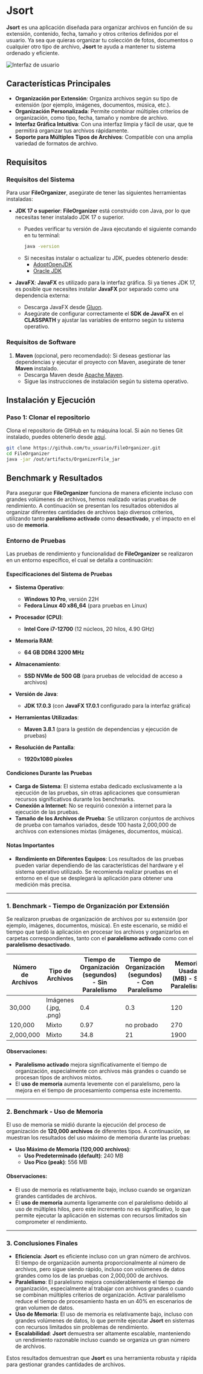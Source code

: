 # Jsort

**Jsort** es una aplicación diseñada para organizar archivos en función de su extensión, contenido, fecha, tamaño y otros criterios definidos por el usuario. Ya sea que quieras organizar tu colección de fotos, documentos o cualquier otro tipo de archivo, **Jsort** te ayuda a mantener tu sistema ordenado y eficiente.

![Interfaz de usuario](https://github.com/albrinBuzz/FileOrganizer/assets/152460564/6f68256e-b196-43cc-8377-ca2de684792c)

## Características Principales

- **Organización por Extensión**: Organiza archivos según su tipo de extensión (por ejemplo, imágenes, documentos, música, etc.).
- **Organización Personalizada**: Permite combinar múltiples criterios de organización, como tipo, fecha, tamaño y nombre de archivo.
- **Interfaz Gráfica Intuitiva**: Con una interfaz limpia y fácil de usar, que te permitirá organizar tus archivos rápidamente.
- **Soporte para Múltiples Tipos de Archivos**: Compatible con una amplia variedad de formatos de archivo.

## Requisitos

### Requisitos del Sistema

Para usar **FileOrganizer**, asegúrate de tener las siguientes herramientas instaladas:

- **JDK 17 o superior**:
  **FileOrganizer** está construido con Java, por lo que necesitas tener instalado JDK 17 o superior.
    - Puedes verificar tu versión de Java ejecutando el siguiente comando en tu terminal:
      ```bash
      java -version
      ```
    - Si necesitas instalar o actualizar tu JDK, puedes obtenerlo desde:
        - [AdoptOpenJDK](https://adoptopenjdk.net/)
        - [Oracle JDK](https://www.oracle.com/java/technologies/javase-jdk17-downloads.html)

- **JavaFX**:
  **JavaFX** es utilizado para la interfaz gráfica. Si ya tienes JDK 17, es posible que necesites instalar **JavaFX** por separado como una dependencia externa:
    - Descarga JavaFX desde [Gluon](https://gluonhq.com/products/javafx/).
    - Asegúrate de configurar correctamente el **SDK de JavaFX** en el **CLASSPATH** y ajustar las variables de entorno según tu sistema operativo.

### Requisitos de Software

1. **Maven** (opcional, pero recomendado): Si deseas gestionar las dependencias y ejecutar el proyecto con Maven, asegúrate de tener **Maven** instalado.
    - Descarga Maven desde [Apache Maven](https://maven.apache.org/download.cgi).
    - Sigue las instrucciones de instalación según tu sistema operativo.

## Instalación y Ejecución

### Paso 1: Clonar el repositorio

Clona el repositorio de GitHub en tu máquina local. Si aún no tienes Git instalado, puedes obtenerlo desde [aquí](https://git-scm.com/book/en/v2/Getting-Started-Installing-Git).

```bash
git clone https://github.com/tu_usuario/FileOrganizer.git
cd FileOrganizer
java -jar /out/artifacts/OrganizerFile_jar
```

## Benchmark y Resultados

Para asegurar que **FileOrganizer** funciona de manera eficiente incluso con grandes volúmenes de archivos, hemos realizado varias pruebas de rendimiento. A continuación se presentan los resultados obtenidos al organizar diferentes cantidades de archivos bajo diversos criterios, utilizando tanto **paralelismo activado** como **desactivado**, y el impacto en el uso de **memoria**.

### Entorno de Pruebas

Las pruebas de rendimiento y funcionalidad de **FileOrganizer** se realizaron en un entorno específico, el cual se detalla a continuación:

#### Especificaciones del Sistema de Pruebas

- **Sistema Operativo**:
    - **Windows 10 Pro**, versión 22H
    - **Fedora Linux 40 x86_64** (para pruebas en Linux)

- **Procesador (CPU)**:
    - **Intel Core i7-12700** (12 núcleos, 20 hilos, 4.90 GHz)

- **Memoria RAM**:
    - **64 GB DDR4 3200 MHz**

- **Almacenamiento**:
    - **SSD NVMe de 500 GB** (para pruebas de velocidad de acceso a archivos)

- **Versión de Java**:
    - **JDK 17.0.3** (con **JavaFX 17.0.1** configurado para la interfaz gráfica)

- **Herramientas Utilizadas**:
    - **Maven 3.8.1** (para la gestión de dependencias y ejecución de pruebas)

- **Resolución de Pantalla**:
    - **1920x1080 píxeles**

#### Condiciones Durante las Pruebas

- **Carga de Sistema**: El sistema estaba dedicado exclusivamente a la ejecución de las pruebas, sin otras aplicaciones que consumieran recursos significativos durante los benchmarks.
- **Conexión a Internet**: No se requirió conexión a internet para la ejecución de las pruebas.
- **Tamaño de los Archivos de Prueba**: Se utilizaron conjuntos de archivos de prueba con tamaños variados, desde 100 hasta 2,000,000 de archivos con extensiones mixtas (imágenes, documentos, música).

#### Notas Importantes

- **Rendimiento en Diferentes Equipos**: Los resultados de las pruebas pueden variar dependiendo de las características del hardware y el sistema operativo utilizado. Se recomienda realizar pruebas en el entorno en el que se desplegará la aplicación para obtener una medición más precisa.

---

### 1. **Benchmark - Tiempo de Organización por Extensión**

Se realizaron pruebas de organización de archivos por su extensión (por ejemplo, imágenes, documentos, música). En este escenario, se midió el tiempo que tardó la aplicación en procesar los archivos y organizarlos en carpetas correspondientes, tanto con el **paralelismo activado** como con el **paralelismo desactivado**.

| Número de Archivos | Tipo de Archivos        | Tiempo de Organización (segundos) - Sin Paralelismo | Tiempo de Organización (segundos) - Con Paralelismo | Memoria Usada (MB) - Sin Paralelismo | Memoria Usada (MB) - Con Paralelismo |
|--------------------|-------------------------|----------------------------------------------------|-----------------------------------------------------|--------------------------------------|--------------------------------------|
| 30,000             | Imágenes (.jpg, .png)    | 0.4                                                | 0.3                                                 | 120                                  | no probado                           |
| 120,000            | Mixto                    | 0.97                                               | no probado                                          | 270                                  | no probado                           |
| 2,000,000          | Mixto                    | 34.8                                               | 21                                                  | 1900                                 | 2100                                 |

#### Observaciones:
- **Paralelismo activado** mejora significativamente el tiempo de organización, especialmente con archivos más grandes o cuando se procesan tipos de archivos mixtos.
- El **uso de memoria** aumenta levemente con el paralelismo, pero la mejora en el tiempo de procesamiento compensa este incremento.

---

### 2. **Benchmark - Uso de Memoria**

El uso de memoria se midió durante la ejecución del proceso de organización de **120,000 archivos** de diferentes tipos. A continuación, se muestran los resultados del uso máximo de memoria durante las pruebas:

- **Uso Máximo de Memoria (120,000 archivos)**:
    - **Uso Predeterminado (default)**: 240 MB
    - **Uso Pico (peak)**: 556 MB

#### Observaciones:
- El uso de memoria es relativamente bajo, incluso cuando se organizan grandes cantidades de archivos.
- El **uso de memoria** aumenta ligeramente con el paralelismo debido al uso de múltiples hilos, pero este incremento no es significativo, lo que permite ejecutar la aplicación en sistemas con recursos limitados sin comprometer el rendimiento.

---

### 3. **Conclusiones Finales**

- **Eficiencia**: **Jsort** es eficiente incluso con un gran número de archivos. El tiempo de organización aumenta proporcionalmente al número de archivos, pero sigue siendo rápido, incluso con volúmenes de datos grandes como los de las pruebas con 2,000,000 de archivos.
- **Paralelismo**: El paralelismo mejora considerablemente el tiempo de organización, especialmente al trabajar con archivos grandes o cuando se combinan múltiples criterios de organización. Activar paralelismo reduce el tiempo de procesamiento hasta en un 40% en escenarios de gran volumen de datos.
- **Uso de Memoria**: El uso de memoria es relativamente bajo, incluso con grandes volúmenes de datos, lo que permite ejecutar **Jsort** en sistemas con recursos limitados sin problemas de rendimiento.
- **Escalabilidad**: **Jsort** demuestra ser altamente escalable, manteniendo un rendimiento razonable incluso cuando se organiza un gran número de archivos.

Estos resultados demuestran que **Jsort** es una herramienta robusta y rápida para gestionar grandes cantidades de archivos.
